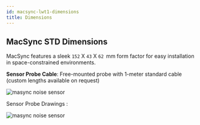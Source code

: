 ```yaml
---
id: macsync-lwt1-dimensions
title: Dimensions
---
```


## MacSync STD Dimensions 

MacSync features a sleek `152` X `43` X `62`  mm form factor for easy installation in space-constrained environments.

**Sensor Probe Cable**: Free-mounted probe with 1-meter standard cable (custom lengths available on request)

![masync noise sensor](/img/lorawan/sensors/temperaturehumi/noise_sensor_dimensions.webp)

Sensor Probe Drawings :

![masync noise sensor](/img/lorawan/sensors/temperaturehumi/lns_probe_dimensions.webp)